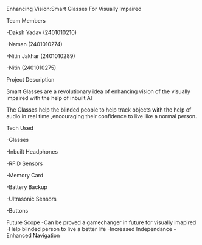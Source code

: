 Enhancing Vision:Smart Glasses For Visually Impaired

Team Members

-Daksh Yadav (2401010210)

-Naman (2401010274)

-Nitin Jakhar (2401010289)

-Nitin (2401010275)


Project Description

Smart Glasses are a revolutionary idea of enhancing vision of the visually impaired with the help of inbuilt AI

The Glasses help the blinded people to help track objects with the help of audio in real time ,encouraging their confidence to live like a normal person.


Tech Used

-Glasses

-Inbuilt Headphones

-RFID Sensors

-Memory Card

-Battery Backup

-Ultrasonic Sensors

-Buttons

Future Scope
-Can be proved a gamechanger in future for visually imapired
-Help blinded person to live a better life 
-Increased Independance
-Enhanced Navigation 
